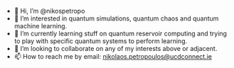 - 👋 Hi, I’m @nikospetropo
- 👀 I’m interested in quantum simulations, quantum chaos and quantum machine learning.
- 🌱 I’m currently learning stuff on quantum reservoir computing and trying to play with specific quantum systems to perform learning.
- 💞️ I’m looking to collaborate on any of my interests above or adjacent.
- 📫 How to reach me by email: nikolaos.petropoulos@ucdconnect.ie

<!---
nikospetropo/nikospetropo is a ✨ special ✨ repository because its `README.md` (this file) appears on your GitHub profile.
You can click the Preview link to take a look at your changes.
--->
